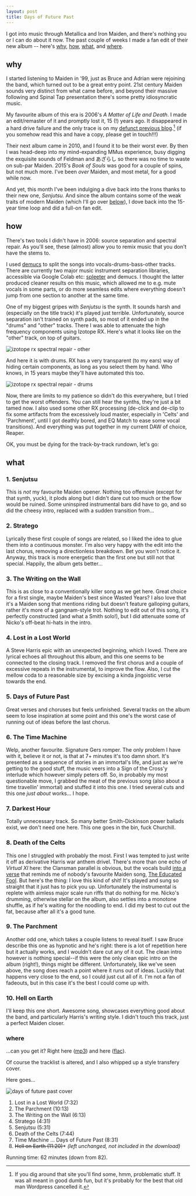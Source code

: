 ```yaml
---
layout: post
title: Days of Future Past
---
```


I got into music through Metallica and Iron Maiden, and there's nothing you or I can do about it now. The past couple of weeks I made a fan edit of their new album -- here's <a href="#why">why</a>, <a href="#how">how</a>, <a href="#what">what</a>, and <a href="#where">where</a>.

## why
I started listening to Maiden in '99, just as Bruce and Adrian were rejoining the band, which turned out to be a great entry point. 21st century Maiden sounds very distinct from what came before, and beyond their massive following and Spinal Tap presentation there's some pretty idiosyncratic music.

My favourite album of this era is 2006's *A Matter of Life and Death*. I made an edit/remaster of it and promptly lost it, 15 (!) years ago. It disappeared in a hard drive failure and the only trace is on my [defunct previous blog](https://web.archive.org/web/20080509073411/http://prowler.wordpress.com/2006/09/06/my-matter-of-life-and-death/).[^1] (if you somehow read this and have a copy, please get in touch!!!)

Their next album came in 2010, and I found it to be their worst ever. By then I was head-deep into my mind-expanding MMus experience, busy digging the exquisite sounds of Feldman and あざらし so there was no time to waste on sub-par Maiden. 2015's *Book of Souls* was good for a couple of spins, but not much more. I've been *over* Maiden, and most metal, for a good while now.

And yet, this month I've been indulging a dive back into the Irons thanks to their new one, *Senjutsu.* And since the album contains some of the weak traits of modern Maiden (which I'll go over <a href="#what">below</a>), I dove back into the 15-year time loop and did a full-on fan edit.

## how
There's two tools I didn't have in 2006: source separation and spectral repair. As you'll see, these (almost) allow you to remix music that you don't have the stems to.

I used [demucs](https://github.com/facebookresearch/demucs) to split the songs into vocals-drums-bass-other tracks. There are currently two major music instrument separation libraries, accessible via Google Colab etc: [spleeter](https://github.com/deezer/spleeter) and demucs. I thought the latter produced cleaner results on this music, which allowed me to e.g. mute vocals in some parts, or do more seamless edits where everything doesn't jump from one section to another at the same time.

One of my biggest gripes with *Senjutsu* is the synth. It sounds harsh and (especially on the title track) it's played just terrible. Unfortunately, source separation isn't trained on synth pads, so most of it ended up in the "drums" and "other" tracks. There I was able to attenuate the high frequency components using Izotope RX. Here's what it looks like on the "other" track, on top of guitars.

![izotope rx spectral repair - other](/images/maiden/spectral-repair.png)

And here it is with drums. RX has a very transparent (to my ears) way of hiding certain components, as long as you select them by hand. Who knows, in 15 years maybe they'll have automated this too.

![izotope rx spectral repair - drums](/images/maiden/spectral-repair-drumz.png)

Now, there are limits to my patience so didn't do this everywhere, but I tried to get the worst offenders. You can still hear the synths, they're just a bit tamed now. I also used some other RX processing (de-click and de-clip to fix some artifacts from the excessively loud master, especially in 'Celts' and 'Parchment', until I got deathly bored, and EQ Match to ease some vocal transitions). And everything was put together in my current DAW of choice, Reaper.

OK, you must be dying for the track-by-track rundown, let's go:

## what

### 1. Senjutsu
This is *not* my favourite Maiden opener. Nothing too offensive (except for that synth, yuck), it plods along but I didn't dare cut too much or the flow would be ruined. Some uninspired instrumental bars did have to go, and so did the cheesy intro, replaced with a sudden transition from...

### 2. Stratego
Lyrically these first couple of songs are related, so I liked the idea to glue them into a continuous monster. I'm also very happy with the edit into the last chorus, removing a directionless breakdown. Bet you won't notice it. Anyway, this track is more energetic than the first one but still not that special. Happily, the album gets better...

### 3. The Writing on the Wall
This is as close to a conventionally killer song as we get here. Great choice for a first single, maybe Maiden's best since Wasted Years? I also love that it's a Maiden song that mentions riding but doesn't feature galloping guitars, rather it's more of a gangnam-style trot. Nothing to edit out of this song, it's perfectly constructed (and what a Smith solo!), but I did attenuate some of Nicko's off-beat hi-hats in the intro.

### 4. Lost in a Lost World
A Steve Harris epic with an unexpected beginning, which I loved. There are lyrical echoes all throughout this album, and this one seems to be connected to the closing track. I removed the first chorus and a couple of excessive repeats in the instrumental, to improve the flow. Also, I cut the mellow coda to a reasonable size by excising a kinda jingoistic verse towards the end.

### 5. Days of Future Past
Great verses and choruses but feels unfinished. Several tracks on the album seem to lose inspiration at some point and this one's the worst case of running out of ideas before the last chorus.

### 6. The Time Machine
Welp, another favourite. Signature Gers romper. The only problem I have with it, believe it or not, is that at 7+ minutes it's too damn short. It's presented as a sequence of stories in an immortal's life, and just as we're getting to the good stuff, the music veers into a Sign of the Cross'y interlude which however simply peters off. So, in probably my most questionable move, I grabbed the meat of the previous song (also about a time travellin' immortal) and stuffed it into this one. I tried several cuts and this one *just about* works... I hope.

### 7. Darkest Hour

Totally unnecessary track. So many better Smith-Dickinson power ballads exist, we don't need one here. This one goes in the bin, fuck Churchill.

### 8. Death of the Celts

This one I struggled with probably the most. First I was tempted to just write it off as derivative Harris war anthem drivel. There's more than one echo of *Virtual XI* here: the Clansman parallel is obvious, but the vocals build [into a verse](https://youtu.be/AsOFYvKohO4?t=208) that reminds me of nobody's favourite Maiden song, [The Educated Fool](https://youtu.be/LQXgNLGDPgo?t=98). But here's the thing: I love this kind of shit! It's played and sung so straight that it just has to pick you up. Unfortunately the instrumental is replete with aimless major scale run riffs that do nothing for me. Nicko's drumming, otherwise stellar on the album, also settles into a monotone shuffle, as if he's waiting for the noodling to end. I did my best to cut out the fat, because after all it's a good tune.

### 9. The Parchment

Another odd one, which takes a couple listens to reveal itself. I saw Bruce describe this one as hypnotic and he's right: there is a lot of repetition here but it actually works, and I wouldn't dare cut any of it out. The clean intro however is nothing special--if this were the only clean epic intro on the album (right!), things might be different. Unfortunately, like we've seen above, the song does reach a point where it runs out of ideas. Luckily that happens very close to the end, so I could just cut all of it. I'm not a fan of fadeouts, but in this case it's the best I could come up with.

### 10. Hell on Earth

I'll keep this one short. Awesome song, showcases everything good about the band, and particularly Harris's writing style.
I didn't touch this track, just a perfect Maiden closer.

### where

...can you get it? Right here ([mp3](https://mega.nz/file/ODIzmAha#xq3sVlIW1TBP9PdLD1JorimMw_zhETASUXcZptcyh_E)) and here ([flac](https://mega.nz/file/CGBxFKaT#E7gof8auYbCnldiW2gZAZNN22_MGQAHv8bBkFML16uM)).

Of course the tracklist is altered, and I also whipped up a style transfery cover. 

Here goes...

![days of future past cover](/images/maiden/days-of-future-past.png)

1. Lost in a Lost World (7:32)
2. The Parchment (10:13)
3. The Writing on the Wall (6:13)
4. Stratego (4:31)
5. Senjutsu (5:31)
6. Death of the Celts (7:44)
7. Time Machine ... Days of Future Past (8:31)
8. <del>Hell on Earth (11:20)</del>* *(left unchanged, not included in the download)*

Running time: 62 minutes (down from 82).

[^1]: If you dig around that site you'll find some, hmm, problematic stuff. It was all meant in good dumb fun, but it's probably for the best that old man Wordpress cancelled it. 

